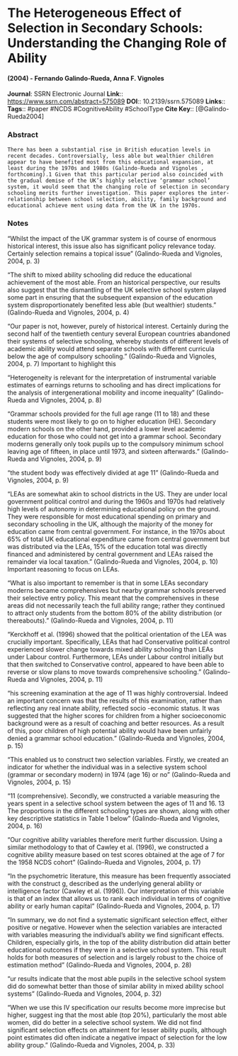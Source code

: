# The Heterogeneous Effect of Selection in Secondary Schools: Understanding the Changing Role of Ability
#### (2004) - Fernando Galindo-Rueda, Anna F. Vignoles
**Journal**: SSRN Electronic Journal
**Link**:: https://www.ssrn.com/abstract=575089
**DOI**:: 10.2139/ssrn.575089
**Links**:: 
**Tags**:: #paper #NCDS #CognitiveAbility #SchoolType 
**Cite Key**:: [@Galindo-Rueda2004]

### Abstract

```
There has been a substantial rise in British education levels in recent decades. Controversially, less able but wealthier children appear to have benefited most from this educational expansion, at least during the 1970s and 1980s (Galindo-Rueda and Vignoles , forthcoming).1 Given that this particular period also coincided with the gradual demise of the UK’s highly selective ‘grammar school’ system, it would seem that the changing role of selection in secondary schooling merits further investigation. This paper explores the inter-relationship between school selection, ability, family background and educational achieve ment using data from the UK in the 1970s.
```

### Notes

“Whilst the impact of the UK grammar system is of course of enormous historical interest, this issue also has significant policy relevance today. Certainly selection remains a topical issue” (Galindo-Rueda and Vignoles, 2004, p. 3)

“The shift to mixed ability schooling did reduce the educational achievement of the most able. From an historical perspective, our results also suggest that the dismantling of the UK selective school system played some part in ensuring that the subsequent expansion of the education system disproportionately benefited less able (but wealthier) students.” (Galindo-Rueda and Vignoles, 2004, p. 4)

“Our paper is not, however, purely of historical interest. Certainly during the second half of the twentieth century several European countries abandoned their systems of selective schooling, whereby students of different levels of academic ability would attend separate schools with different curricula below the age of compulsory schooling.” (Galindo-Rueda and Vignoles, 2004, p. 7) Important to highlight this

“Heterogeneity is relevant for the interpretation of instrumental variable estimates of earnings returns to schooling and has direct implications for the analysis of intergenerational mobility and income inequality” (Galindo-Rueda and Vignoles, 2004, p. 8)

“Grammar schools provided for the full age range (11 to 18) and these students were most likely to go on to higher education (HE). Secondary modern schools on the other hand, provided a lower level academic education for those who could not get into a grammar school. Secondary moderns generally only took pupils up to the compulsory minimum school leaving age of fifteen, in place until 1973, and sixteen afterwards.” (Galindo-Rueda and Vignoles, 2004, p. 9)

“the student body was effectively divided at age 11” (Galindo-Rueda and Vignoles, 2004, p. 9)

“LEAs are somewhat akin to school districts in the US. They are under local government political control and during the 1960s and 1970s had relatively high levels of autonomy in determining educational policy on the ground. They were responsible for most educational spending on primary and secondary schooling in the UK, although the majority of the money for education came from central government. For instance, in the 1970s about 65% of total UK educational expenditure came from central government but was distributed via the LEAs, 15% of the education total was directly financed and administered by central government and LEAs raised the remainder via local taxation.” (Galindo-Rueda and Vignoles, 2004, p. 10) Important reasoning to focus on LEAs.

“What is also important to remember is that in some LEAs secondary moderns became comprehensives but nearby grammar schools preserved their selective entry policy. This meant that the comprehensives in these areas did not necessarily teach the full ability range; rather they continued to attract only students from the bottom 80% of the ability distribution (or thereabouts).” (Galindo-Rueda and Vignoles, 2004, p. 11)

“Kerckhoff et al. (1996) showed that the political orientation of the LEA was crucially important. Specifically, LEAs that had Conservative political control experienced slower change towards mixed ability schooling than LEAs under Labour control. Furthermore, LEAs under Labour control initially but that then switched to Conservative control, appeared to have been able to reverse or slow plans to move towards comprehensive schooling.” (Galindo-Rueda and Vignoles, 2004, p. 11)

“his screening examination at the age of 11 was highly controversial. Indeed an important concern was that the results of this examination, rather than reflecting any real innate ability, reflected socio -economic status. It was suggested that the higher scores for children from a higher socioeconomic background were as a result of coaching and better resources. As a result of this, poor children of high potential ability would have been unfairly denied a grammar school education.” (Galindo-Rueda and Vignoles, 2004, p. 15)

“This enabled us to construct two selection variables. Firstly, we created an indicator for whether the individual was in a selective system school (grammar or secondary modern) in 1974 (age 16) or no” (Galindo-Rueda and Vignoles, 2004, p. 15)

“11 (comprehensive). Secondly, we constructed a variable measuring the years spent in a selective school system between the ages of 11 and 16. 13 The proportions in the different schooling types are shown, along with other key descriptive statistics in Table 1 below” (Galindo-Rueda and Vignoles, 2004, p. 16)

“Our cognitive ability variables therefore merit further discussion. Using a similar methodology to that of Cawley et al. (1996), we constructed a cognitive ability measure based on test scores obtained at the age of 7 for the 1958 NCDS cohort” (Galindo-Rueda and Vignoles, 2004, p. 17)

“In the psychometric literature, this measure has been frequently associated with the construct g, described as the underlying general ability or intelligence factor (Cawley et al. (1996)). Our interpretation of this variable is that of an index that allows us to rank each individual in terms of cognitive ability or early human capital” (Galindo-Rueda and Vignoles, 2004, p. 17)

“In summary, we do not find a systematic significant selection effect, either positive or negative. However when the selection variables are interacted with variables measuring the individual’s ability we find significant effects. Children, especially girls, in the top of the ability distribution did attain better educational outcomes if they were in a selective school system. This result holds for both measures of selection and is largely robust to the choice of estimation method” (Galindo-Rueda and Vignoles, 2004, p. 28)

“ur results indicate that the most able pupils in the selective school system did do somewhat better than those of similar ability in mixed ability school systems” (Galindo-Rueda and Vignoles, 2004, p. 32)

“When we use this IV specification our results become more imprecise but higher, suggest ing that the most able (top 20%), particularly the most able women, did do better in a selective school system. We did not find significant selection effects on attainment for lesser ability pupils, although point estimates did often indicate a negative impact of selection for the low ability group.” (Galindo-Rueda and Vignoles, 2004, p. 33)
